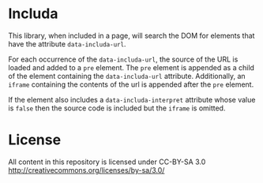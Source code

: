 Includa
==

This library, when included in a page, will search the DOM for elements that have the attribute `data-includa-url`.

For each occurrence of the `data-includa-url`, the source of the URL is loaded and added to a `pre` element.  The `pre` element is appended as a child of the element containing the `data-includa-url` attribute.  Additionally, an `iframe` containing the contents of the url is appended after the `pre` element.

If the element also includes a `data-includa-interpret` attribute whose value is `false` then the source code is included but the `iframe` is omitted.

License
==
All content in this repository is licensed under CC-BY-SA 3.0
http://creativecommons.org/licenses/by-sa/3.0/
